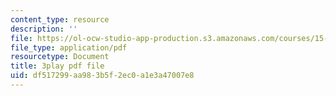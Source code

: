 ```yaml
---
content_type: resource
description: ''
file: https://ol-ocw-studio-app-production.s3.amazonaws.com/courses/15-401-finance-theory-i-fall-2008/df517299aa983b5f2ec0a1e3a47007e8_z2oQe6B1Qa4.pdf
file_type: application/pdf
resourcetype: Document
title: 3play pdf file
uid: df517299-aa98-3b5f-2ec0-a1e3a47007e8
---
```


